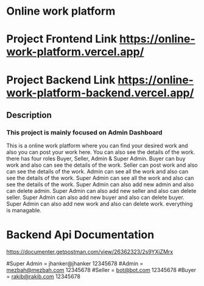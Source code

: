 # Online work platform

# Project Frontend Link https://online-work-platform.vercel.app/

# Project Backend Link https://online-work-platform-backend.vercel.app/

## Description

### This project is mainly focused on Admin Dashboard

This is a online work platform where you can find your desired work and also you can post your work here. You can also see the details of the work. there has four roles Buyer, Seller, Admin & Super Admin. Buyer can buy work and also can see the details of the work. Seller can post work and also can see the details of the work. Admin can see all the work and also can see the details of the work. Super Admin can see all the work and also can see the details of the work. Super Admin can also add new admin and also can delete admin. Super Admin can also add new seller and also can delete seller. Super Admin can also add new buyer and also can delete buyer. Super Admin can also add new work and also can delete work. everything is managable.

# Backend Api Documentation
https://documenter.getpostman.com/view/26362323/2s9YXiZMrx

#Super Admin = jhanker@jhanker 12345678
#Admin = mezbah@mezbah.com 12345678
#Seller = bot@bot.com 12345678
#Buyer = rakib@rakib.com
 12345678